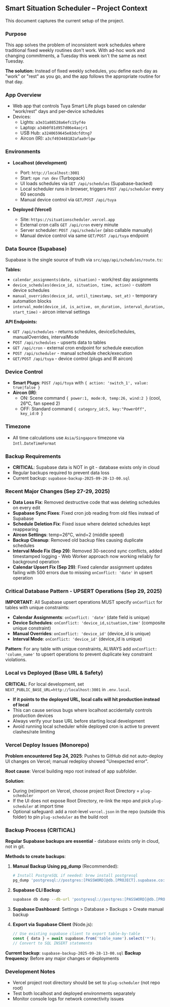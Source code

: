 ## Smart Situation Scheduler – Project Context

This document captures the current setup of the project.

### Purpose
This app solves the problem of inconsistent work schedules where traditional fixed weekly routines don't work. With ad-hoc work and changing commitments, a Tuesday this week isn't the same as next Tuesday. 

**The solution:** Instead of fixed weekly schedules, you define each day as "work" or "rest" as you go, and the app follows the appropriate routine for that day.

### App Overview
- Web app that controls Tuya Smart Life plugs based on calendar "work/rest" days and per‑device schedules
- Devices:
  - Lights: `a3e31a88528a6efc15yf4o`
  - Laptop: `a34b0f81d957d06e4aojr1`
  - USB Hub: `a3240659645e83dcfdtng7`
  - Aircon (IR): `a3cf493448182afaa9rlgw`

### Environments
- **Localhost (development)**
  - Port: `http://localhost:3001`
  - Start: `npm run dev` (Turbopack)
  - UI loads schedules via `GET /api/schedules` (Supabase-backed)
  - Local scheduler runs in browser, triggers `POST /api/scheduler` every 60 seconds
  - Manual device control via `GET/POST /api/tuya`

- **Deployed (Vercel)**
  - Site: `https://situationscheduler.vercel.app`
  - External cron calls `GET /api/cron` every minute
  - Server scheduler: `POST /api/scheduler` (also callable manually)
  - Manual device control via same `GET/POST /api/tuya` endpoint

### Data Source (Supabase)
Supabase is the single source of truth via `src/app/api/schedules/route.ts`:

**Tables:**
- `calendar_assignments(date, situation)` - work/rest day assignments
- `device_schedules(device_id, situation, time, action)` - custom device schedules
- `manual_overrides(device_id, until_timestamp, set_at)` - temporary automation blocks
- `interval_mode(device_id, is_active, on_duration, interval_duration, start_time)` - aircon interval settings

**API Endpoints:**
- `GET /api/schedules` - returns schedules, deviceSchedules, manualOverrides, intervalMode
- `POST /api/schedules` - upserts data to tables
- `GET /api/cron` - external cron endpoint for schedule execution
- `POST /api/scheduler` - manual schedule check/execution
- `GET/POST /api/tuya` - device control (plugs and IR aircon)

### Device Control
- **Smart Plugs**: `POST /api/tuya` with `{ action: 'switch_1', value: true|false }`
- **Aircon (IR)**:
  - ON: Scene command `{ power:1, mode:0, temp:26, wind:2 }` (cool, 26°C, fan speed 2)
  - OFF: Standard command `{ category_id:5, key:"PowerOff", key_id:0 }`

### Timezone
- All time calculations use `Asia/Singapore` timezone via `Intl.DateTimeFormat`

### Backup Requirements
- **CRITICAL**: Supabase data is NOT in git - database exists only in cloud
- Regular backups required to prevent data loss
- Current backup: `supabase-backup-2025-09-28-13-00.sql`

### Recent Major Changes (Sep 27-29, 2025)
- **Data Loss Fix**: Removed destructive code that was deleting schedules on every edit
- **Supabase Sync Fixes**: Fixed cron job reading from old files instead of Supabase
- **Schedule Deletion Fix**: Fixed issue where deleted schedules kept reappearing
- **Aircon Settings**: temp=26°C, wind=2 (middle speed)
- **Backup Cleanup**: Removed old backup files causing duplicate schedules
- **Interval Mode Fix (Sep 29)**: Removed 30-second sync conflicts, added timestamped logging - Web Worker approach now working reliably for background operation
- **Calendar Upsert Fix (Sep 29)**: Fixed calendar assignment updates failing with 500 errors due to missing `onConflict: 'date'` in upsert operation

### Critical Database Pattern - UPSERT Operations (Sep 29, 2025)
**IMPORTANT**: All Supabase upsert operations MUST specify `onConflict` for tables with unique constraints:

- **Calendar Assignments**: `onConflict: 'date'` (date field is unique)
- **Device Schedules**: `onConflict: 'device_id,situation,time'` (composite unique constraint)
- **Manual Overrides**: `onConflict: 'device_id'` (device_id is unique)
- **Interval Mode**: `onConflict: 'device_id'` (device_id is unique)

**Pattern**: For any table with unique constraints, ALWAYS add `onConflict: 'column_name'` to upsert operations to prevent duplicate key constraint violations.

### Local vs Deployed (Base URL & Safety)
**CRITICAL**: For local development, set `NEXT_PUBLIC_BASE_URL=http://localhost:3001` in `.env.local`. 
- **If it points to the deployed URL, local calls will hit production instead of local**
- This can cause serious bugs where localhost accidentally controls production devices
- Always verify your base URL before starting local development
- Avoid running local scheduler while deployed cron is active to prevent clashes/rate limiting

### Vercel Deploy Issues (Monorepo)
**Problem encountered Sep 24, 2025**: Pushes to GitHub did not auto-deploy UI changes on Vercel; manual redeploy showed "Unexpected error".

**Root cause**: Vercel building repo root instead of app subfolder.

**Solution**:
- During (re)import on Vercel, choose project Root Directory = `plug-scheduler`
- If the UI does not expose Root Directory, re-link the repo and pick `plug-scheduler` at import time
- Optional safeguard: add a root-level `vercel.json` in the repo (outside this folder) to pin `plug-scheduler` as the build root

### Backup Process (CRITICAL)
**Regular Supabase backups are essential** - database exists only in cloud, not in git.

**Methods to create backups**:

1. **Manual Backup Using pg_dump** (Recommended):
   ```bash
   # Install PostgreSQL if needed: brew install postgresql
   pg_dump 'postgresql://postgres:[PASSWORD]@db.[PROJECT].supabase.co:5432/postgres' > backup.sql
   ```

2. **Supabase CLI Backup**:
   ```bash
   supabase db dump --db-url 'postgresql://postgres:[PASSWORD]@db.[PROJECT].supabase.co:5432/postgres' -f backup.sql
   ```

3. **Supabase Dashboard**: Settings > Database > Backups > Create manual backup

4. **Export via Supabase Client** (Node.js):
   ```javascript
   // Use existing supabase client to export table-by-table
   const { data } = await supabase.from('table_name').select('*');
   // Convert to SQL INSERT statements
   ```

**Current backup**: `supabase-backup-2025-09-28-13-00.sql`
**Backup frequency**: Before any major changes or deployments

### Development Notes
- Vercel project root directory should be set to `plug-scheduler` (not repo root)
- Test both localhost and deployed environments separately
- Monitor console logs for network connectivity issues
